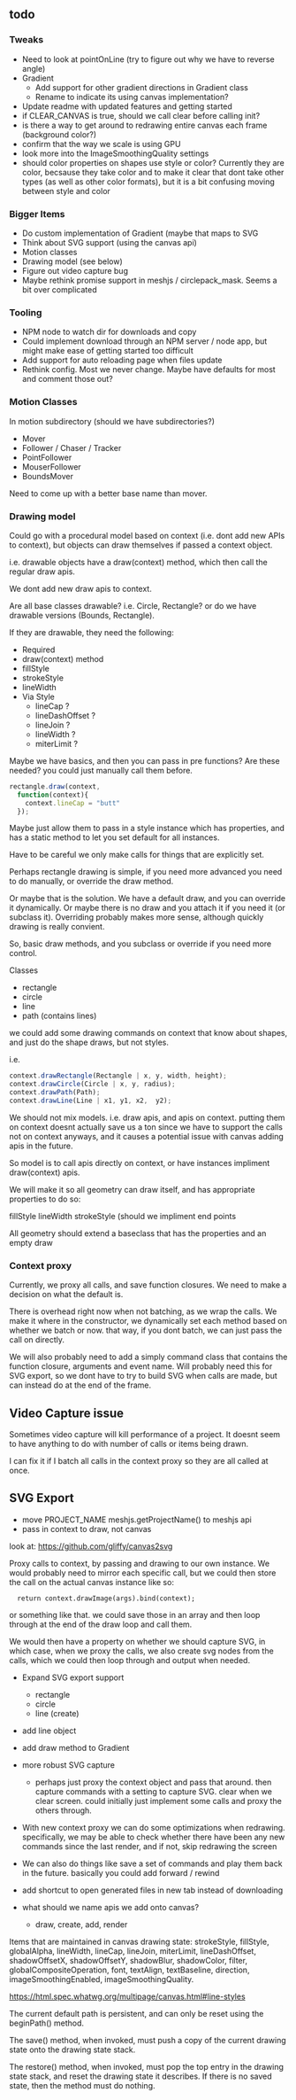 ## todo

### Tweaks

* Need to look at pointOnLine (try to figure out why we have to reverse angle)
* Gradient
  * Add support for other gradient directions in  Gradient class
  * Rename to indicate its using canvas implementation?
* Update readme with updated features and getting started
* if CLEAR_CANVAS is true, should we call clear before calling init?
* is there a way to get around to redrawing entire canvas each frame (background color?)
* confirm that the way we scale is using GPU
* look more into the ImageSmoothingQuality settings
* should color properties on shapes use style or color? Currently they are color, becsause they take color and to make it clear that dont take other types (as well as other color formats), but it is a bit confusing moving between style and color

### Bigger Items

* Do custom implementation of Gradient (maybe that maps to SVG
* Think about SVG support (using the canvas api)
* Motion classes
* Drawing model (see below)
* Figure out video capture bug
* Maybe rethink promise support in meshjs / circlepack_mask. Seems a bit over complicated

### Tooling
* NPM node to watch dir for downloads and copy
* Could implement download through an NPM server / node app, but might make ease of getting started too difficult
* Add support for auto reloading page when files update
* Rethink config. Most we never change. Maybe have defaults for most and comment those out?

### Motion Classes

In motion subdirectory (should we have subdirectories?)

* Mover
 * Follower / Chaser / Tracker
  * PointFollower
  * MouserFollower
 * BoundsMover


Need to come up with a better base name than mover.

### Drawing model

Could go with a procedural model based on context (i.e. dont add new APIs to context), but objects can draw themselves if passed a context object.

i.e. drawable objects have a draw(context) method, which then call the regular draw apis.

We dont add new draw apis to context.

Are all base classes drawable? i.e. Circle, Rectangle? or do we have drawable versions (Bounds, Rectangle).

If they are drawable, they need the following:
* Required
 * draw(context) method
 * fillStyle
 * strokeStyle
 * lineWidth
* Via Style
  * lineCap ?
  * lineDashOffset ?
  * lineJoin ?
  * lineWidth ?
  * miterLimit ?

Maybe we have basics, and then you can pass in pre functions? Are these needed? you could just manually call them before.

````javascript
rectangle.draw(context,
  function(context){
    context.lineCap = "butt"
  });
  ````

Maybe just allow them to pass in a style instance which has properties, and has a static method to let you set default for all instances.

Have to be careful we only make calls for things that are explicitly set.

Perhaps rectangle drawing is simple, if you need more advanced you need to do manually, or override the draw method.

Or maybe that is the solution. We have  a default draw, and you can override it dynamically. Or maybe there is no draw and you attach it if you need it (or subclass it). Overriding probably makes more sense, although quickly drawing is really convient.

So, basic draw methods, and you subclass or override if you need more control.

Classes
* rectangle
* circle
* line
* path (contains lines)

we could add some drawing commands on context that know about shapes, and just do the shape draws, but not styles.

i.e.

````javascript
context.drawRectangle(Rectangle | x, y, width, height);
context.drawCircle(Circle | x, y, radius);
context.drawPath(Path);
context.drawLine(Line | x1, y1, x2,  y2);
````

We should not mix models. i.e. draw apis, and apis on context. putting them on context doesnt actually save us a ton since we have to support the calls not on context anyways, and it causes a potential issue with canvas adding apis in the future.

So model is to call apis directly on context, or have instances impliment draw(context) apis.

We will make it so all geometry can draw itself, and has appropriate properties to do so:

fillStyle
lineWidth
strokeStyle
(should we impliment end points

All geometry should extend a baseclass that has the properties and an empty draw



### Context proxy

Currently, we proxy all calls, and save function closures. We need to make a decision on what the default is.

There is overhead right now when not batching, as we wrap the calls. We make it where in the constructor, we dynamically set each method based on whether we batch or now. that way, if you dont batch, we can just pass the call on directly.

We will also probably need to add a simply command class that contains the function closure, arguments and event name. Will probably need this for SVG export, so we dont have to try to build SVG when calls are made, but can instead do at the end of the frame.

## Video Capture issue

Sometimes video capture will kill performance of a project. It doesnt seem to have anything to do with number of calls or items being drawn.

I can fix it if I batch all calls in the context proxy so they are all called at once.

## SVG Export
  * move  PROJECT_NAME meshjs.getProjectName() to meshjs api
  * pass in context to draw, not canvas

  look at:
  https://github.com/gliffy/canvas2svg

  Proxy calls to context, by passing and drawing to our own instance. We would probably need to mirror each specific call, but we could then store the call on the actual canvas instance like so:

      return context.drawImage(args).bind(context);

or something like that. we could save those in an array and then loop through at the end of the draw loop and call them.

We would then have a property on whether we should capture SVG, in which case, when we proxy the calls, we also create svg nodes from the calls, which we could then loop through and output when needed.

* Expand SVG export support
  * rectangle
  * circle
  * line (create)
* add line object
* add draw method to Gradient

* more robust SVG capture
  * perhaps just proxy the context object and pass that around. then capture commands with a setting to capture SVG. clear when we clear screen. could initially just implement some calls and proxy the others through.
* With new context proxy we can do some optimizations when redrawing. specifically, we may be able to check whether there have been any new commands since the last render, and if not, skip redrawing the screen
* We can also do things like save a set of commands and play them back in the future. basically you could add forward / rewind
* add shortcut to open generated files in new tab instead of downloading
* what should we name apis we add onto canvas?
  * draw, create, add, render


Items that are maintained in canvas drawing state:
  strokeStyle, fillStyle, globalAlpha, lineWidth, lineCap, lineJoin, miterLimit, lineDashOffset, shadowOffsetX, shadowOffsetY, shadowBlur, shadowColor, filter, globalCompositeOperation, font, textAlign, textBaseline, direction, imageSmoothingEnabled, imageSmoothingQuality.

https://html.spec.whatwg.org/multipage/canvas.html#line-styles

   The current default path is persistent, and can only be reset using the beginPath() method.

   The save() method, when invoked, must push a copy of the current drawing state onto the drawing state stack.

The restore() method, when invoked, must pop the top entry in the drawing state stack, and reset the drawing state it describes. If there is no saved state, then the method must do nothing.
